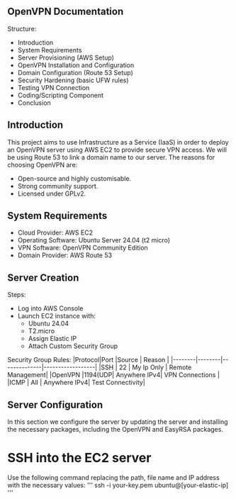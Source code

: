 ## OpenVPN Documentation

Structure:
- Introduction
- System Requirements
- Server Provisioning (AWS Setup)
- OpenVPN Installation and Configuration
- Domain Configuration (Route 53 Setup)
- Security Hardening (basic UFW rules)
- Testing VPN Connection
- Coding/Scripting Component
- Conclusion

## Introduction
This project aims to use Infrastructure as a Service (IaaS) in order to deploy an OpenVPN server using AWS EC2 to provide secure VPN access. We will be using Route 53 to link a domain name to our server. The reasons for choosing OpenVPN are:
- Open-source and highly customisable.
- Strong community support.
- Licensed under GPLv2.

## System Requirements
- Cloud Provider: AWS EC2
- Operating Software: Ubuntu Server 24.04 (t2 micro)
- VPN Software: OpenVPN Community Edition
- Domain Provider: AWS Route 53

## Server Creation
Steps:
- Log into AWS Console
- Launch EC2 instance with:
  - Ubuntu 24.04
  - T2.micro
  - Assign Elastic IP
  - Attach Custom Security Group

Security Group Rules:
|Protocol|Port    |Source        |      Reason      |
|--------|--------|--------------|------------------|
|SSH     | 22     | My Ip Only   | Remote Management|
|OpenVPN |1194(UDP| Anywhere IPv4| VPN Connections  |
|ICMP    | All    | Anywhere IPv4| Test Connectivity|

## Server Configuration
In this section we configure the server by updating the server and installing the necessary packages, including the OpenVPN and EasyRSA packages.

# SSH into the EC2 server
Use the following command replacing the path, file name and IP address with the necessary values:
''' ssh -i your-key.pem ubuntu@[your-elastic-ip] '''
